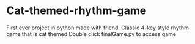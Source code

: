 # Cat-themed-rhythm-game
First ever project in python made with friend. Classic 4-key style rhythm game that is cat themed
Double click finalGame.py to access game
